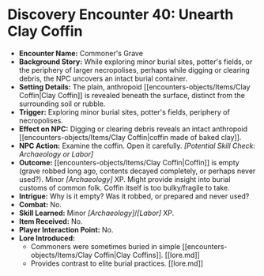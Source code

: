 # Discovery Encounter 40: Unearth Clay Coffin

*   **Encounter Name:** Commoner's Grave
*   **Background Story:** While exploring minor burial sites, potter's fields, or the periphery of larger necropolises, perhaps while digging or clearing debris, the NPC uncovers an intact burial container.
*   **Setting Details:** The plain, anthropoid [[encounters-objects/Items/Clay Coffin|Clay Coffin]] is revealed beneath the surface, distinct from the surrounding soil or rubble.
*   **Trigger:** Exploring minor burial sites, potter's fields, periphery of necropolises.
*   **Effect on NPC:** Digging or clearing debris reveals an intact anthropoid [[encounters-objects/Items/Clay Coffin|coffin made of baked clay]].
*   **NPC Action:** Examine the coffin. Open it carefully. *[Potential Skill Check: Archaeology or Labor]*
*   **Outcome:** [[encounters-objects/Items/Clay Coffin|Coffin]] is empty (grave robbed long ago, contents decayed completely, or perhaps never used?). Minor *[Archaeology]* XP. Might provide insight into burial customs of common folk. Coffin itself is too bulky/fragile to take.
*   **Intrigue:** Why is it empty? Was it robbed, or prepared and never used?
*   **Combat:** No.
*   **Skill Learned:** Minor *[Archaeology]*/*[Labor]* XP.
*   **Item Received:** No.
*   **Player Interaction Point:** No.
*   **Lore Introduced:**
    *   Commoners were sometimes buried in simple [[encounters-objects/Items/Clay Coffin|Clay Coffins]]. \[[lore.md]]
    *   Provides contrast to elite burial practices. \[[lore.md]] 